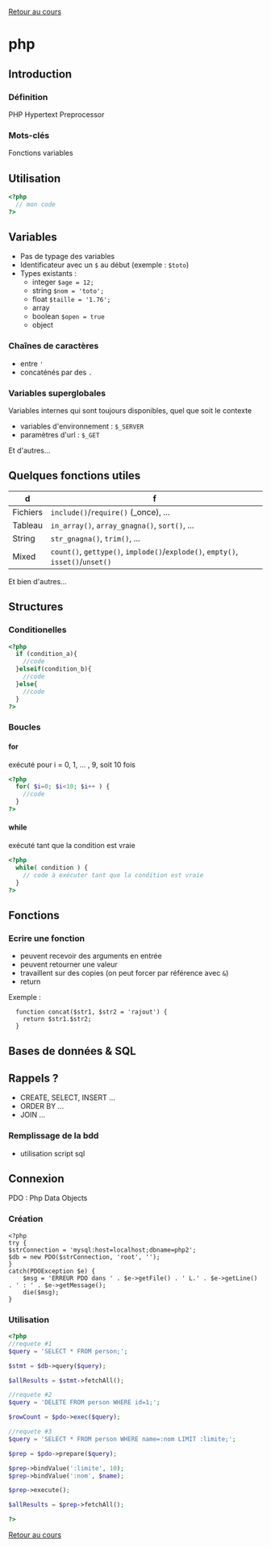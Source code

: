[Retour au cours](../cours.md)

# php

## Introduction

### Définition

PHP Hypertext Preprocessor

### Mots-clés

Fonctions variables

## Utilisation



```php
<?php
  // mon code
?>
```

## Variables

* Pas de typage des variables
* Identificateur avec un `$` au début (exemple : `$toto`)
* Types existants :
	- integer `$age = 12;`
	- string `$nom = 'toto';`
	- float `$taille = '1.76';`
	- array
	- boolean `$open = true`
	- object

### Chaînes de caractères

* entre `'`
* concaténés par des `.`

### Variables superglobales

Variables internes qui sont toujours disponibles, quel que soit le contexte

* variables d'environnement : `$_SERVER`
* paramètres d'url : `$_GET`

Et d'autres...

## Quelques fonctions utiles

d |	f
--- | ---
Fichiers | `include()`/`require()` (_once), ...
Tableau | `in_array()`, `array_gnagna()`, `sort()`, ...
String | `str_gnagna()`, `trim()`, ...
Mixed | `count()`, `gettype()`, `implode()`/`explode()`, `empty()`, `isset()`/`unset()`

Et bien d'autres...

## Structures

### Conditionelles

```php
<?php
  if (condition_a){
    //code
  }elseif(condition_b){
    //code
  }else{
    //code
  }
?>
```
### Boucles

#### for

exécuté pour i = 0, 1, ... , 9, soit 10 fois

```php
<?php
  for( $i=0; $i<10; $i++ ) {
    //code
  }
?>
```

#### while

exécuté tant que la condition est vraie

```php
<?php
  while( condition ) {
    // code à exécuter tant que la condition est vraie
  }
?>
```

## Fonctions

### Ecrire une fonction

* peuvent recevoir des arguments en entrée
* peuvent retourner une valeur
* travaillent sur des copies (on peut forcer par référence avec `&`)
* return

Exemple :

```
  function concat($str1, $str2 = 'rajout') {
    return $str1.$str2;
  }
```

## Bases de données & SQL

## Rappels ?

* CREATE, SELECT, INSERT ...
* ORDER BY ...
* JOIN ...

### Remplissage de la bdd

* utilisation script sql

## Connexion

PDO : Php Data Objects

### Création


```
<?php
try {
$strConnection = 'mysql:host=localhost;dbname=php2';
$db = new PDO($strConnection, 'root', '');
}
catch(PDOException $e) {
    $msg = 'ERREUR PDO dans ' . $e->getFile() . ' L.' . $e->getLine() . ' : ' . $e->getMessage();
    die($msg);
}
```

### Utilisation

```php
<?php
//requete #1
$query = 'SELECT * FROM person;';

$stmt = $db->query($query);

$allResults = $stmt->fetchAll();

//requete #2
$query = 'DELETE FROM person WHERE id=1;';

$rowCount = $pdo->exec($query);

//requete #3
$query = 'SELECT * FROM person WHERE name=:nom LIMIT :limite;';

$prep = $pdo->prepare($query);

$prep->bindValue(':limite', 10);
$prep->bindValue(':nom', $name);

$prep->execute();

$allResults = $prep->fetchAll();

?>
```

[Retour au cours](../cours.md)
